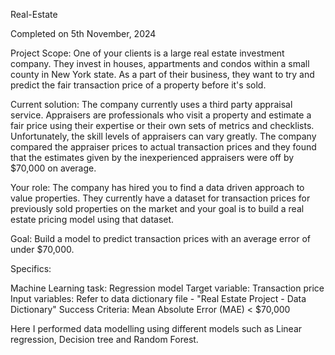 Real-Estate

Completed on 5th November, 2024

Project Scope: One of your clients is a large real estate investment company. They invest in houses, appartments and condos within a small county in New York state. As a part of their business, they want to try and predict the fair transaction price of a property before it's sold.

Current solution: The company currently uses a third party appraisal service. Appraisers are professionals who visit a property and estimate a fair price using their expertise or their own sets of metrics and checklists. Unfortunately, the skill levels of appraisers can vary greatly. The company compared the appraiser prices to actual transaction prices and they found that the estimates given by the inexperienced appraisers were off by $70,000 on average.

Your role: The company has hired you to find a data driven approach to value properties. They currently have a dataset for transaction prices for previously sold properties on the market and your goal is to build a real estate pricing model using that dataset.

Goal: Build a model to predict transaction prices with an average error of under $70,000.

Specifics:

Machine Learning task: Regression model Target variable: Transaction price Input variables: Refer to data dictionary file - "Real Estate Project - Data Dictionary" Success Criteria: Mean Absolute Error (MAE) < $70,000

Here I performed data modelling using different models such as Linear regression, Decision tree and Random Forest.

